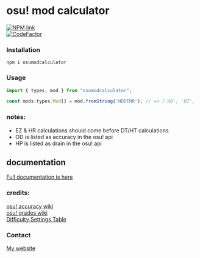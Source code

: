 # osu! mod calculator

[![NPM link](https://img.shields.io/badge/NPM-CB3837?style=for-the-badge&logo=npm&logoColor=white)](https://www.npmjs.com/package/osumodcalculator)</br>
[![CodeFactor](https://www.codefactor.io/repository/github/sbrstrkkdwmdr/osumodcalculator/badge)](https://www.codefactor.io/repository/github/sbrstrkkdwmdr/osumodcalculator)

### Installation

`npm i osumodcalculator`

### Usage

```ts
import { types, mod } from "osumodcalculator";

const mods:types.Mod[] = mod.fromString('HDDTHR'); // => ['HD', 'DT', 'HR']
```

### notes:

-   EZ & HR calculations should come before DT/HT calculations
-   OD is listed as accuracy in the osu! api
-   HP is listed as drain in the osu! api

## documentation

[Full documentation is here](https://sbrstrkkdwmdr.github.io/projects/osumodcalculator)

### credits:

[osu! accuracy wiki](https://osu.ppy.sh/wiki/en/Gameplay/Accuracy) <br/>
[osu! grades wiki](https://osu.ppy.sh/wiki/en/FAQ#grades) <br/>
[Difficulty Settings Table](https://www.reddit.com/r/osugame/comments/6phntt/difficulty_settings_table_with_all_values/) <br/>

### Contact

[My website](https://sbrstrkkdwmdr.me)